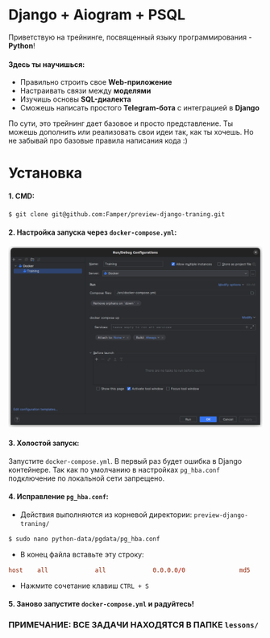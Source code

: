 # Django + Aiogram + PSQL

Приветствую на трейнинге, посвященный языку программирования - **Python**!

#### Здесь ты научишься:
- Правильно строить свое **Web-приложение**
- Настраивать связи между **моделями**
- Изучишь основы **SQL-диалекта**
- Сможешь написать простого **Telegram-бота** с интеграцией в **Django**

По сути, это трейнинг дает базовое и просто представление. Ты можешь дополнить или реализовать свои идеи так, как ты хочешь. Но не забывай про базовые правила написания кода :)

# Установка

#### 1. CMD:
```bash
$ git clone git@github.com:Famper/preview-django-traning.git
```

#### 2. Настройка запуска через `docker-compose.yml`:
![img.png](img.png)

#### 3. Холостой запуск:
Запустите `docker-compose.yml`. В первый раз будет ошибка в Django контейнере. Так как по умолчанию в настройках `pg_hba.conf` подключение по локальной сети запрещено.

#### 4. Исправление `pg_hba.conf`:

- Действия выполняются из корневой директории: `preview-django-traning/`

```bash
$ sudo nano python-data/pgdata/pg_hba.conf
```

- В конец файла вставьте эту строку:

```conf
host    all             all             0.0.0.0/0               md5
```

- Нажмите сочетание клавиш `CTRL + S`

#### 5. Заново запустите `docker-compose.yml` и радуйтесь!


### ПРИМЕЧАНИЕ: ВСЕ ЗАДАЧИ НАХОДЯТСЯ В ПАПКЕ `lessons/`

